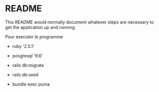 # README

This README would normally document whatever steps are necessary to get the
application up and running.

Pour executer le programme

* ruby '2.5.1'

* posgresql '9.6'

* rails db:migrate

* rails db:seed

* bundle exec puma
